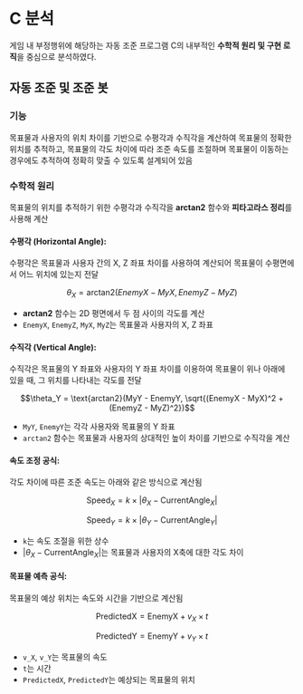 
# C 분석

게임 내 부정행위에 해당하는 자동 조준 프로그램 C의 내부적인 **수학적 원리 및 구현 로직**을 중심으로 분석하였다.


## 자동 조준 및 조준 봇

### 기능
목표물과 사용자의 위치 차이를 기반으로 수평각과 수직각을 계산하여 목표물의 정확한 위치를 추적하고, 목표물의 각도 차이에 따라 조준 속도를 조절하며 목표물이 이동하는 경우에도 추적하여 정확히 맞출 수 있도록 설계되어 있음 

### 수학적 원리
목표물의 위치를 추적하기 위한 수평각과 수직각을  **arctan2** 함수와 **피타고라스 정리**를 사용해 계산

#### 수평각 (Horizontal Angle):
수평각은 목표물과 사용자 간의 X, Z 좌표 차이를 사용하여 계산되어 목표물이 수평면에서 어느 위치에 있는지 전달

```math
\theta_X = \text{arctan2}(EnemyX - MyX, EnemyZ - MyZ)
```

- **arctan2** 함수는 2D 평면에서 두 점 사이의 각도를 계산
- `EnemyX`, `EnemyZ`, `MyX`, `MyZ`는 목표물과 사용자의 X, Z 좌표

#### 수직각 (Vertical Angle):
수직각은 목표물의 Y 좌표와 사용자의 Y 좌표 차이를 이용하여 목표물이 위나 아래에 있을 때, 그 위치를 나타내는 각도를 전달

```math
\theta_Y = \text{arctan2}(MyY - EnemyY, \sqrt{(EnemyX - MyX)^2 + (EnemyZ - MyZ)^2})
```

- `MyY`, `EnemyY`는 각각 사용자와 목표물의 Y 좌표
- `arctan2` 함수는 목표물과 사용자의 상대적인 높이 차이를 기반으로 수직각을 계산


#### 속도 조정 공식:
각도 차이에 따른 조준 속도는 아래와 같은 방식으로 계산됨

```math
\text{Speed}_X = k \times \left| \theta_X - \text{CurrentAngle}_X \right|
```

```math
\text{Speed}_Y = k \times \left| \theta_Y - \text{CurrentAngle}_Y \right|
```

- `k`는 속도 조절을 위한 상수
- $\left| \theta_X - \text{CurrentAngle}_X \right|$는 목표물과 사용자의 X축에 대한 각도 차이



#### 목표물 예측 공식:
목표물의 예상 위치는 속도와 시간을 기반으로 계산됨

```math
\text{PredictedX} = \text{EnemyX} + v_X \times t
```

```math
\text{PredictedY} = \text{EnemyY} + v_Y \times t
```

- `v_X`, `v_Y`는 목표물의 속도
- `t`는 시간
- `PredictedX`, `PredictedY`는 예상되는 목표물의 위치
